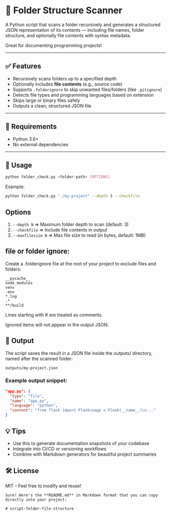 # 📁 Folder Structure Scanner

A Python script that scans a folder recursively and generates a structured JSON representation of its contents — including file names, folder structure, and optionally file contents with syntax metadata.

Great for documenting programming projects!

---

## ✅ Features

- Recursively scans folders up to a specified depth
- Optionally includes **file contents** (e.g., source code)
- Supports `.folderignore` to skip unwanted files/folders (like `.gitignore`)
- Detects file types and programming languages based on extension
- Skips large or binary files safely
- Outputs a clean, structured JSON file

---

## 🧰 Requirements

- Python 3.6+
- No external dependencies

---

## 🚀 Usage

```bash
python folder_check.py <folder-path> [OPTIONS]

```
Example:
```bash
python folder_check.py "./my-project" --depth 3 --checkfile
```

## Options
1. `--depth N` => Maximum folder depth to scan (default: 3)
2. `--checkfile` => Include file contents in output
3. `--maxfilesize N` => Max file size to read (in bytes, default: 1MB)

## file or folder ignore:
Create a .folderignore file at the root of your project to exclude files and folders:
```
__pycache__
node_modules
venv
.env
*.log
.*
**/build
```
Lines starting with # are treated as comments.

Ignored items will not appear in the output JSON.

## 📄 Output
The script saves the result in a JSON file inside the outputs/ directory, named after the scanned folder:
```
outputs/my-project.json
```
### Example output snippet:
```json
"app.py": {
  "type": "file",
  "name": "app.py",
  "language": "python",
  "content": "from flask import Flask\napp = Flask(__name__)\n..."
}
```
## 💡 Tips
- Use this to generate documentation snapshots of your codebase
- Integrate into CI/CD or versioning workflows
- Combine with Markdown generators for beautiful project summaries

## 🛠️ License
MIT – Feel free to modify and reuse!
```
Sure! Here's the **README.md** in Markdown format that you can copy directly into your project:

#   s c r i p t - f o l d e r - f i l e - s t r u c t u r e  
 